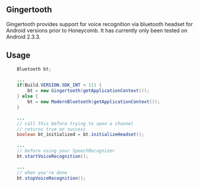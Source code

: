 Gingertooth
-----------

Gingertooth provides support for voice recognition via bluetooth headset for
Android versions prior to Honeycomb. It has currently only been tested on
Android 2.3.3.

## Usage
```java
    Bluetooth bt;

    ...
    if(Build.VERSION.SDK_INT < 11) {
        bt = new Gingertooth(getApplicationContext());
    } else {
        bt = new ModernBluetooth(getApplicationContext());
    }

    ...
    // call this before trying to open a channel
    // returns true on success
    boolean bt_initialized = bt.initializeHeadset();

    ...
    // before using your SpeechRecognizer
    bt.startVoiceRecognition();

    ...
    // when you're done
    bt.stopVoiceRecognition();
```
